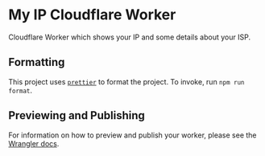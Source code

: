 # My IP Cloudflare Worker

Cloudflare Worker which shows your IP and some details about your ISP.

## Formatting

This project uses [`prettier`][prettier] to format the project. To invoke, run `npm run format`.

## Previewing and Publishing

For information on how to preview and publish your worker, please see the [Wrangler docs][wrangler-publish].

[prettier]: https://prettier.io/
[wrangler-publish]: https://developers.cloudflare.com/workers/tooling/wrangler/commands/#publish
